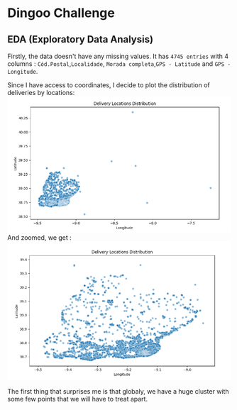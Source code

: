 # Dingoo Challenge

## EDA (Exploratory Data Analysis)

Firstly, the data doesn't have any missing values. 
It has `4745 entries` with 4 columns : `Cód.Postal`,`Localidade`,
`Morada completa`,`GPS - Latitude` and `GPS - Longitude`.  

Since I have access to coordinates, I decide to plot the distribution of deliveries by locations:  
![Texte alternatif](src/delivery_locations_distribution.PNG)  
And zoomed, we get :  
![Texte alternatif](src/delivery_locations_distribution_zoom.PNG)
  
  
The first thing that surprises me is that globaly, 
we have a huge cluster with some few points that we will have to treat apart.


